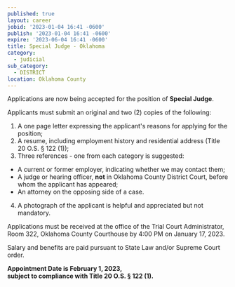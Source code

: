 ```yaml
---
published: true
layout: career
jobid: '2023-01-04 16:41 -0600'
publish: '2023-01-04 16:41 -0600'
expire: '2023-06-04 16:41 -0600'
title: Special Judge - Oklahoma
category:
  - judicial
sub_category:
  - DISTRICT
location: Oklahoma County
---
```

Applications are now being accepted for the position of **Special Judge**. 

Applicants must submit an original and two (2) copies of the following:

1.	A one page letter expressing the applicant's reasons for applying for the position;
2.	A resume, including employment history and residential address (Title 20 O.S. &sect; 122 (1));
3.	Three references - one from each category is suggested: 
  - A current or former employer, indicating whether we may contact them;
  - A judge or hearing officer, **not** in Oklahoma County District Court, before whom the applicant has appeared;
  - An attorney on the opposing side of a case.
4.	A photograph of the applicant is helpful and appreciated but not mandatory. 

Applications must be received at the office of the 
Trial Court Administrator, Room 322, 
Oklahoma County Courthouse 
by 4:00 PM on January 17, 2023.

Salary and benefits are paid pursuant to State Law and/or Supreme Court order.

**Appointment Date is February 1, 2023,**  
**subject to compliance with Title 20 O.S. &sect; 122 (1).**


